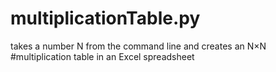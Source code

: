 # multiplicationTable.py
takes a number N from the command line and creates an N×N  #multiplication table in an Excel spreadsheet
